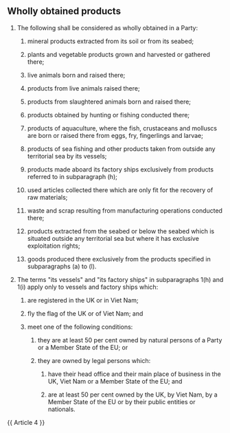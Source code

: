 ## Wholly obtained products
1. The following shall be considered as wholly obtained in a Party:

   1. mineral products extracted from its soil or from its seabed;

   2. plants and vegetable products grown and harvested or gathered there;

   3. live animals born and raised there;

   4. products from live animals raised there;

   5. products from slaughtered animals born and raised there;

   6. products obtained by hunting or fishing conducted there;

   7. products of aquaculture, where the fish, crustaceans and molluscs are born or raised there from eggs, fry, fingerlings and larvae;

   8. products of sea fishing and other products taken from outside any territorial sea by its vessels;

   9. products made aboard its factory ships exclusively from products referred to in subparagraph (h);

   10. used articles collected there which are only fit for the recovery of raw materials;

   11. waste and scrap resulting from manufacturing operations conducted there;

   12. products extracted from the seabed or below the seabed which is situated outside any territorial sea but where it has exclusive exploitation rights;

   13. goods produced there exclusively from the products specified in subparagraphs (a) to (l).

2. The terms "its vessels" and "its factory ships" in subparagraphs 1(h) and 1(i) apply only to vessels and factory ships which:

   1. are registered in the UK or in Viet Nam;

   2. fly the flag of the UK or of Viet Nam; and

   3. meet one of the following conditions:

      1. they are at least 50 per cent owned by natural persons of a Party or a Member State of the EU; or

      2. they are owned by legal persons which:

         1. have their head office and their main place of business in the UK, Viet Nam or a Member State of the EU; and

         2. are at least 50 per cent owned by the UK, by Viet Nam, by a Member State of the EU or by their public entities or nationals.

{{ Article 4 }}
